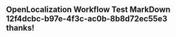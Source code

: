 <properties
ms.topic="hero-topic"
ms.test1="hero-topic"
ms.test2="test"/>

## OpenLocalization Workflow Test MarkDown 12f4dcbc-b97e-4f3c-ac0b-8b8d72ec55e3 thanks!
